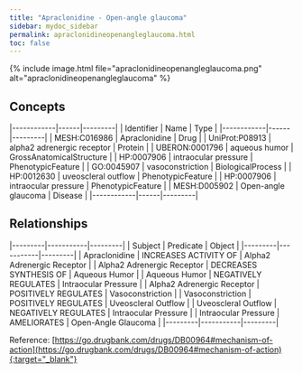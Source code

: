 ```yaml
---
title: "Apraclonidine - Open-angle glaucoma"
sidebar: mydoc_sidebar
permalink: apraclonidineopenangleglaucoma.html
toc: false 
---
```


{% include image.html file="apraclonidineopenangleglaucoma.png" alt="apraclonidineopenangleglaucoma" %}

## Concepts

|------------|------|---------|
| Identifier | Name | Type    |
|------------|------|---------|
| MESH:C016986 | Apraclonidine | Drug |
| UniProt:P08913 | alpha2 adrenergic receptor | Protein |
| UBERON:0001796 | aqueous humor | GrossAnatomicalStructure |
| HP:0007906 | intraocular pressure | PhenotypicFeature |
| GO:0045907 | vasoconstriction | BiologicalProcess |
| HP:0012630 | uveoscleral outflow | PhenotypicFeature |
| HP:0007906 | intraocular pressure | PhenotypicFeature |
| MESH:D005902 | Open-angle glaucoma | Disease |
|------------|------|---------|

## Relationships

|---------|-----------|---------|
| Subject | Predicate | Object  |
|---------|-----------|---------|
| Apraclonidine | INCREASES ACTIVITY OF | Alpha2 Adrenergic Receptor |
| Alpha2 Adrenergic Receptor | DECREASES SYNTHESIS OF | Aqueous Humor |
| Aqueous Humor | NEGATIVELY REGULATES | Intraocular Pressure |
| Alpha2 Adrenergic Receptor | POSITIVELY REGULATES | Vasoconstriction |
| Vasoconstriction | POSITIVELY REGULATES | Uveoscleral Outflow |
| Uveoscleral Outflow | NEGATIVELY REGULATES | Intraocular Pressure |
| Intraocular Pressure | AMELIORATES | Open-Angle Glaucoma |
|---------|-----------|---------|

Reference: [https://go.drugbank.com/drugs/DB00964#mechanism-of-action](https://go.drugbank.com/drugs/DB00964#mechanism-of-action){:target="_blank"}